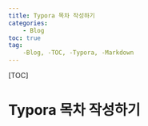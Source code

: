 ```yaml
---
title: Typora 목차 작성하기
categories:
	- Blog
toc: true
tag:
	-Blog, -TOC, -Typora, -Markdown
---
```


[TOC]

# Typora 목차 작성하기

